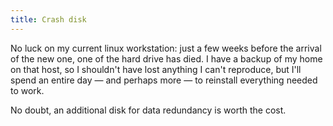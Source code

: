 ```yaml
---
title: Crash disk
---
```


No luck on my current linux workstation: just a few weeks before the arrival of the new one, one of the hard drive has died. I have a backup of my home on that host, so I shouldn't have lost anything I can't reproduce, but I'll spend an entire day — and perhaps more — to reinstall everything needed to work.

No doubt, an additional disk for data redundancy is worth the cost.
